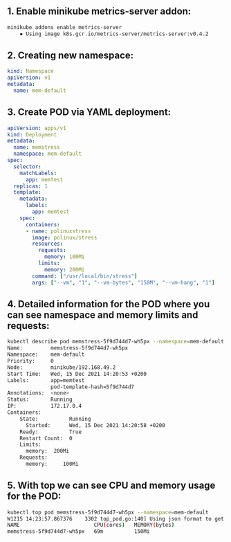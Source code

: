 ## 1. Enable minikube metrics-server addon:
```bash
minikube addons enable metrics-server
    ▪ Using image k8s.gcr.io/metrics-server/metrics-server:v0.4.2
```
## 2. Creating new namespace:
```YAML
kind: Namespace
apiVersion: v1
metadata:
  name: mem-default
```
## 3. Create POD via YAML deployment:
```YAML
apiVersion: apps/v1
kind: Deployment
metadata:
  name: memstress
  namespace: mem-default
spec:
  selector:
    matchLabels:
      app: memtest
  replicas: 1
  template:
    metadata:
      labels:
        app: memtest
    spec:
      containers:
      - name: polinuxstress
        image: polinux/stress
        resources:
          requests:
            memory: 100Mi
          limits:
            memory: 200Mi
        command: ["/usr/local/bin/stress"]
        args: ["--vm", "1", "--vm-bytes", "150M", "--vm-hang", "1"]
```
## 4. Detailed information for the POD where you can see namespace and memory limits and requests:
```bash
kubectl describe pod memstress-5f9d744d7-wh5px --namespace=mem-default
Name:         memstress-5f9d744d7-wh5px
Namespace:    mem-default
Priority:     0
Node:         minikube/192.168.49.2
Start Time:   Wed, 15 Dec 2021 14:20:53 +0200
Labels:       app=memtest
              pod-template-hash=5f9d744d7
Annotations:  <none>
Status:       Running
IP:           172.17.0.4
Containers:
    State:          Running
      Started:      Wed, 15 Dec 2021 14:20:58 +0200
    Ready:          True
    Restart Count:  0
    Limits:
      memory:  200Mi
    Requests:
      memory:     100Mi
```
## 5. With top we can see CPU and memory usage for the POD:
```bash
kubectl top pod memstress-5f9d744d7-wh5px --namespace=mem-default 
W1215 14:23:57.867376    3302 top_pod.go:140] Using json format to get metrics. Next release will switch to protocol-buffers, switch early by passing --use-protocol-buffers flag
NAME                        CPU(cores)   MEMORY(bytes)   
memstress-5f9d744d7-wh5px   69m          150Mi           
```